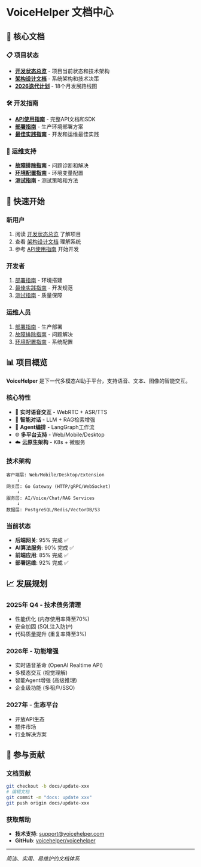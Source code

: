 # VoiceHelper 文档中心

## 🎯 核心文档

### 📋 项目状态
- **[开发状态总览](dev-state.md)** - 项目当前状态和技术架构
- **[架构设计文档](ARCHITECTURE_DESIGN.md)** - 系统架构和技术决策  
- **[2026迭代计划](ITERATION_PLAN_2026.md)** - 18个月发展路线图

### 🛠️ 开发指南
- **[API使用指南](API_GUIDE.md)** - 完整API文档和SDK
- **[部署指南](DEPLOYMENT_GUIDE.md)** - 生产环境部署方案
- **[最佳实践指南](BEST_PRACTICES.md)** - 开发和运维最佳实践

### 🔧 运维支持  
- **[故障排除指南](TROUBLESHOOTING_GUIDE.md)** - 问题诊断和解决
- **[环境配置指南](ENVIRONMENT_GUIDE.md)** - 环境变量配置
- **[测试指南](TESTING_GUIDE.md)** - 测试策略和方法

## 🚀 快速开始

### 新用户
1. 阅读 [开发状态总览](dev-state.md) 了解项目
2. 查看 [架构设计文档](ARCHITECTURE_DESIGN.md) 理解系统
3. 参考 [API使用指南](API_GUIDE.md) 开始开发

### 开发者
1. [部署指南](DEPLOYMENT_GUIDE.md) - 环境搭建
2. [最佳实践指南](BEST_PRACTICES.md) - 开发规范  
3. [测试指南](TESTING_GUIDE.md) - 质量保障

### 运维人员
1. [部署指南](DEPLOYMENT_GUIDE.md) - 生产部署
2. [故障排除指南](TROUBLESHOOTING_GUIDE.md) - 问题解决
3. [环境配置指南](ENVIRONMENT_GUIDE.md) - 系统配置

## 📊 项目概览

**VoiceHelper** 是下一代多模态AI助手平台，支持语音、文本、图像的智能交互。

### 核心特性
- 🎤 **实时语音交互** - WebRTC + ASR/TTS
- 💬 **智能对话** - LLM + RAG检索增强  
- 🧠 **Agent编排** - LangGraph工作流
- 🌐 **多平台支持** - Web/Mobile/Desktop
- ☁️ **云原生架构** - K8s + 微服务

### 技术架构
```
客户端层: Web/Mobile/Desktop/Extension
    ↓
网关层: Go Gateway (HTTP/gRPC/WebSocket)  
    ↓
服务层: AI/Voice/Chat/RAG Services
    ↓
数据层: PostgreSQL/Redis/VectorDB/S3
```

### 当前状态
- **后端网关**: 95% 完成 ✅
- **AI算法服务**: 90% 完成 ✅  
- **前端应用**: 85% 完成 ✅
- **部署运维**: 92% 完成 ✅

## 📈 发展规划

### 2025年 Q4 - 技术债务清理
- 性能优化 (内存使用率降至70%)
- 安全加固 (SQL注入防护)
- 代码质量提升 (重复率降至3%)

### 2026年 - 功能增强  
- 实时语音革命 (OpenAI Realtime API)
- 多模态交互 (视觉理解)
- 智能Agent增强 (高级推理)
- 企业级功能 (多租户/SSO)

### 2027年 - 生态平台
- 开放API生态
- 插件市场
- 行业解决方案

## 🤝 参与贡献

### 文档贡献
```bash
git checkout -b docs/update-xxx
# 编辑文档
git commit -m "docs: update xxx"  
git push origin docs/update-xxx
```

### 获取帮助
- **技术支持**: support@voicehelper.com
- **GitHub**: [voicehelper/voicehelper](https://github.com/your-org/voicehelper)

---

*简洁、实用、易维护的文档体系*
